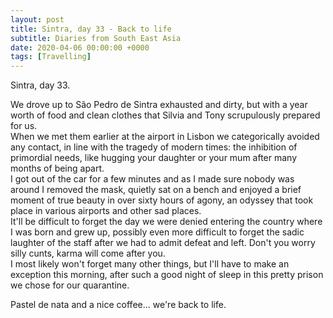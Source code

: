 ```yaml
---
layout: post
title: Sintra, day 33 - Back to life
subtitle: Diaries from South East Asia
date: 2020-04-06 00:00:00 +0000
tags: [Travelling]
---
```


Sintra, day 33.

We drove up to São Pedro de Sintra exhausted and dirty,
but with a year worth of food and clean clothes that Silvia and Tony scrupulously prepared for us.  
When we met them earlier at the airport in Lisbon we categorically avoided any contact,
in line with the tragedy of modern times: the inhibition of primordial needs, like hugging your daughter or your mum
after many months of being apart.  
I got out of the car for a few minutes and as I made sure nobody was around I removed the mask,
quietly sat on a bench and enjoyed a brief moment of true beauty in over sixty hours of agony, an odyssey
that took place in various airports and other sad places.  
It'll be difficult to forget the day we were denied entering the country where I was born and grew up,
possibly even more difficult to forget the sadic laughter of the staff after we had to admit defeat and left.
Don't you worry silly cunts, karma will come after you.  
I most likely won't forget many other things, but I'll have to make an exception this morning,
after such a good night of sleep in this pretty prison we chose for our quarantine.

Pastel de nata and a nice coffee... we're back to life.

